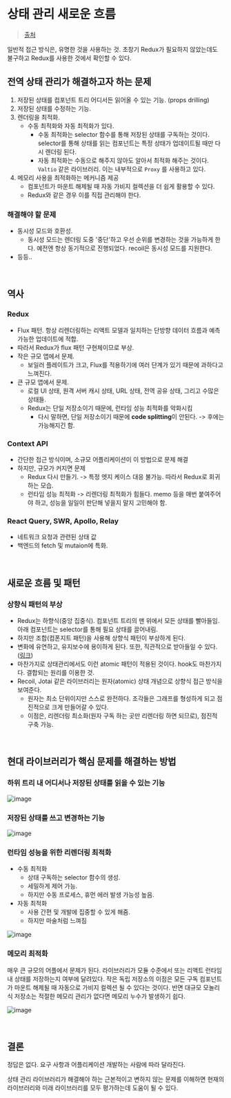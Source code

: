 # 상태 관리 새로운 흐름

> [출처](https://medium.com/@yujso66/%EB%B2%88%EC%97%AD-%EB%A6%AC%EC%95%A1%ED%8A%B8-%EC%83%81%ED%83%9C-%EA%B4%80%EB%A6%AC%EC%9D%98-%EC%83%88%EB%A1%9C%EC%9A%B4-%ED%9D%90%EB%A6%84-6e5ed0022e39)

일반적 접근 방식은, 유명한 것을 사용하는 것. 초창기 Redux가 필요하지 않았는데도 불구하고 Redux를 사용한 것에서 확인할 수 있다.

## 전역 상태 관리가 해결하고자 하는 문제

1. 저장된 상태를 컴포넌트 트리 어디서든 읽어올 수 있는 기능. (props drilling)
2. 저장된 상태를 수정하는 기능.
3. 렌더링을 최적화.
   - 수동 최적화와 자동 최적화가 있다.
     - 수동 최적화는 selector 함수를 통해 저장된 상태를 구독하는 것이다. selector를 통해 상태를 읽는 컴포넌트는 특정 상태가 업데이트될 때만 다시 렌더링 된다.
     - 자동 최적화는 수동으로 해주지 않아도 알아서 최적화 해주는 것이다. `Valtio` 같은 라이브러리. 이는 내부적으로 `Proxy` 를 사용하고 있다.
4. 메모리 사용을 최적화하는 메커니즘 제공
   - 컴포넌트가 마운트 해제될 때 자동 가비지 컬렉션을 더 쉽게 활용할 수 있다.
   - Redux와 같은 경우 이를 직접 관리해야 한다.

### 해결해야 할 문제

- 동시성 모드와 호환성.
  - 동시성 모드는 렌더링 도중 '중단'하고 우선 순위를 변경하는 것을 가능하게 한다. 예전엔 항상 동기적으로 진행되었다. recoil은 동시성 모드를 지원한다.
- 등등..

<br/>

## 역사

### Redux

- Flux 패턴. 항상 리렌더링하는 리액트 모델과 일치하는 단방향 데이터 흐름과 예측 가능한 업데이트에 적합.
- 따라서 Redux가 flux 패턴 구현체이므로 부상.
- 작은 규모 앱에서 문제.
  - 보일러 플레이트가 크고, Flux를 적용하기에 여러 단계가 있기 때문에 과하다고 느껴진다.
- 큰 규모 앱에서 문제.
  - 로컬 UI 상태, 원격 서버 캐시 상태, URL 상태, 전역 공유 상태, 그리고 수많은 상태들.
  - Redux는 단일 저장소이기 때문에, 런타임 성능 최적화를 악화시킴
    - 다시 말하면, 단일 저장소이기 때문에 **code splitting**이 안된다. -> 후에는 가능해지긴 함.

### Context API

- 간단한 접근 방식이며, 소규모 어플리케이션이 이 방법으로 문제 해결
- 하지만, 규모가 커지면 문제
  - Redux 다시 만들기. -> 특정 엣지 케이스 대응 불가능. 따라서 Redux로 회귀하는 모습.
  - 런타임 성능 최적화 -> 리렌더링 최적화가 힘들다. memo 등을 매번 붙여주어야 하고, 성능을 일일이 판단해 넣을지 말지 고민해야 함.

### React Query, SWR, Apollo, Relay

- 네트워크 요청과 관련된 상태 값
- 백엔드의 fetch 및 mutaion에 특화.

<br/>

## 새로운 흐름 및 패턴

### 상향식 패턴의 부상

- Redux는 하향식(중앙 집중식). 컴포넌트 트리의 맨 위에서 모든 상태를 빨아들임. 아래 컴포넌트는 selector를 통해 필요 상태를 끌어내림.
- 하지만 조합(컴폰지트 패턴)을 사용해 상향식 패턴이 부상하게 된다.
- 변화에 유연하고, 유지보수에 용이하게 된다. 또한, 직관적으로 받아들일 수 있다. ([링크](https://frontendmastery.com/posts/building-future-facing-frontend-architectures/))
- 마찬가지로 상태관리에서도 이런 atomic 패턴이 적용된 것이다. hook도 마찬가지다. 결합되는 원리를 이용한 것.
- Recoil, Jotai 같은 라이브러리는 원자(atomic) 상태 개념으로 상향식 접근 방식을 보여준다.
  - 원자는 최소 단위이지만 스스로 완전하다. 조각들은 그래프를 형성하게 되고 점진적으로 크게 만들어갈 수 있다.
  - 이점은, 리렌더링 최소화(원자 구독 하는 곳만 리렌더링 하면 되므로), 점진적 구축 가능.

<br/>

## 현대 라이브러리가 핵심 문제를 해결하는 방법

### 하위 트리 내 어디서나 저장된 상태를 읽을 수 있는 기능

![image](https://github.com/pozafly/TIL/assets/59427983/cc5caf4f-d3a0-4f45-a10b-ebcbe523766a)

### 저장된 상태를 쓰고 변경하는 기능

![image](https://github.com/pozafly/TIL/assets/59427983/10679e82-892a-46ad-85b5-69b071e1426c)

### 런타임 성능을 위한 리렌더링 최적화

- 수동 최적화
  - 상태 구독하는 selector 함수의 생성.
  - 세밀하게 제어 가능.
  - 하지만 수동 프로세스, 휴먼 에러 발생 가능성 높음.
- 자동 최적화
  - 사용 간편 및 개발에 집중할 수 있게 해줌.
  - 하지만 마술처럼 느껴짐

![image](https://github.com/pozafly/TIL/assets/59427983/5afdce93-a640-403e-9f98-13ab12e4689f)

### 메모리 최적화

매우 큰 규모의 어플에서 문제가 된다. 라이브러리가 모듈 수준에서 또는 리액트 런타임 내 상태를 저장하는지 여부에 달려있다. 작은 독립 저장소의 이점은 모든 구독 컴포넌트가 마운트 해제될 때 자동으로 가비지 컬렉션 될 수 있다는 것이다. 반면 대규모 모놀리식 저장소는 적절한 메모리 관리가 없다면 메모리 누수가 발생하기 쉽다.

![image](https://github.com/pozafly/TIL/assets/59427983/73fed334-309b-47a9-84ef-0ca40cd1c2d8)

<br/>

## 결론

정답은 없다. 요구 사항과 어플리케이션 개발하는 사람에 따라 달라진다.

상태 관리 라이브러리가 해결해야 하는 근본적이고 변하지 않는 문제를 이해하면 현재의 라이브러리와 미래 라이브러리를 모두 평가하는데 도움이 될 수 있다.
